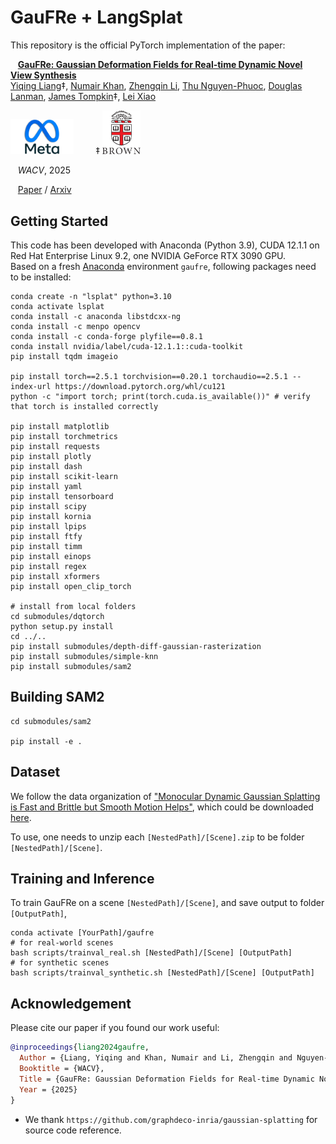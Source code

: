 # GauFRe + LangSplat

This repository is the official PyTorch implementation of the paper:

&nbsp;&nbsp;&nbsp;[**GauFRe: Gaussian Deformation Fields for Real-time Dynamic Novel View Synthesis**](https://lynl7130.github.io/gaufre/index.html)  
[Yiqing Liang](https://lynl7130.github.io)‡, [Numair Khan](https://nkhan2.github.io/), [Zhengqin Li](https://sites.google.com/a/eng.ucsd.edu/zhengqinli), [Thu Nguyen-Phuoc](https://www.monkeyoverflow.com/), [Douglas Lanman](https://www.linkedin.com/in/dlanman), [James Tompkin](https://jamestompkin.com/)‡, [Lei Xiao](https://leixiao-ubc.github.io/)  

<img width="20%" text-align="center" margin="auto" src=images/metalogo.png> &nbsp;&nbsp;&nbsp;&nbsp;&nbsp;&nbsp;&nbsp;
‡ <img width="12%"  text-align="center" margin="auto" src=images/brownlogo.svg>

&nbsp;&nbsp;&nbsp;*WACV*, 2025 

&nbsp;&nbsp;&nbsp;[Paper](https://lynl7130.github.io/gaufre/static/pdfs/WACV_2025___GauFRe%20(1).pdf) / [Arxiv](https://arxiv.org/abs/2312.11458)

## Getting Started
This code has been developed with Anaconda (Python 3.9), CUDA 12.1.1 on Red Hat Enterprise Linux 9.2, one NVIDIA GeForce RTX 3090 GPU.  
Based on a fresh [Anaconda](https://www.anaconda.com/download/) environment ```gaufre```, following packages need to be installed:  



```Shell
conda create -n "lsplat" python=3.10
conda activate lsplat
conda install -c anaconda libstdcxx-ng
conda install -c menpo opencv 
conda install -c conda-forge plyfile==0.8.1
conda install nvidia/label/cuda-12.1.1::cuda-toolkit
pip install tqdm imageio

pip install torch==2.5.1 torchvision==0.20.1 torchaudio==2.5.1 --index-url https://download.pytorch.org/whl/cu121
python -c "import torch; print(torch.cuda.is_available())" # verify that torch is installed correctly

pip install matplotlib
pip install torchmetrics
pip install requests 
pip install plotly
pip install dash
pip install scikit-learn
pip install yaml
pip install tensorboard 
pip install scipy
pip install kornia
pip install lpips
pip install ftfy
pip install timm
pip install einops
pip install regex
pip install xformers
pip install open_clip_torch

# install from local folders 
cd submodules/dqtorch
python setup.py install
cd ../..
pip install submodules/depth-diff-gaussian-rasterization
pip install submodules/simple-knn
pip install submodules/sam2

  ```

## Building SAM2
```
cd submodules/sam2

pip install -e .
```

## Dataset

We follow the data organization of ["Monocular Dynamic Gaussian Splatting is Fast and Brittle but Smooth Motion Helps"](https://lynl7130.github.io/MonoDyGauBench.github.io/),
which could be downloaded [here](https://1drv.ms/f/c/4dd35d8ee847a247/EpmindtZTxxBiSjYVuaaiuUBr7w3nOzEl6GjrWjmVPuBFw?e=cW5gg1).

To use, one needs to unzip each ```[NestedPath]/[Scene].zip``` to be folder ```[NestedPath]/[Scene]```.


## Training and Inference

To train GauFRe on a scene ```[NestedPath]/[Scene]```, and save output to folder ```[OutputPath]```, 

```Shell
conda activate [YourPath]/gaufre
# for real-world scenes
bash scripts/trainval_real.sh [NestedPath]/[Scene] [OutputPath]
# for synthetic scenes
bash scripts/trainval_synthetic.sh [NestedPath]/[Scene] [OutputPath]
```



## Acknowledgement

Please cite our paper if you found our work useful:  

```bibtex
@inproceedings{liang2024gaufre,  
  Author = {Liang, Yiqing and Khan, Numair and Li, Zhengqin and Nguyen-Phuoc, Thu and Lanman, Douglas and Tompkin, James and Xiao, Lei},  
  Booktitle = {WACV},  
  Title = {GauFRe: Gaussian Deformation Fields for Real-time Dynamic Novel View Synthesis},  
  Year = {2025}  
}
```

- We thank ```https://github.com/graphdeco-inria/gaussian-splatting``` for source code reference.